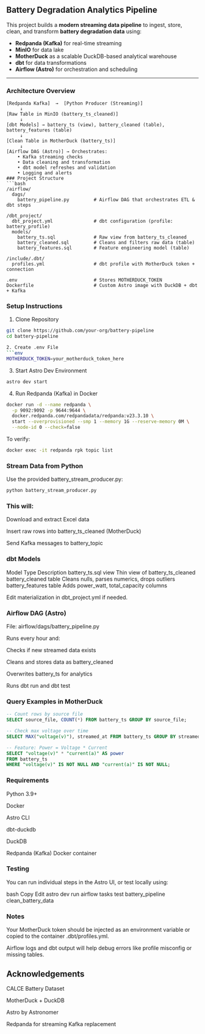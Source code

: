 ## Battery Degradation Analytics Pipeline

This project builds a **modern streaming data pipeline** to ingest, store, clean, and transform **battery degradation data** using:

- **Redpanda (Kafka)** for real-time streaming
- **MinIO** for data lake
- **MotherDuck** as a scalable DuckDB-based analytical warehouse
- **dbt** for data transformations
- **Airflow (Astro)** for orchestration and scheduling

---

###  Architecture Overview

```plaintext
[Redpanda Kafka]  →  [Python Producer (Streaming)]  
     ↓
[Raw Table in MinIO (battery_ts_cleaned)]
     ↓
[dbt Models] → battery_ts (view), battery_cleaned (table), battery_features (table)
     ↓
[Clean Table in MotherDuck (battery_ts)]
     ↓
[Airflow DAG (Astro)] → Orchestrates:
    • Kafka streaming checks
    • Data cleaning and transformation
    • dbt model refreshes and validation
    • Logging and alerts
### Project Structure
```bash
/airflow/
  dags/
    battery_pipeline.py         # Airflow DAG that orchestrates ETL & dbt steps

/dbt_project/
  dbt_project.yml               # dbt configuration (profile: battery_profile)
  models/
    battery_ts.sql              # Raw view from battery_ts_cleaned
    battery_cleaned.sql         # Cleans and filters raw data (table)
    battery_features.sql        # Feature engineering model (table)

/include/.dbt/
  profiles.yml                  # dbt profile with MotherDuck token + connection

.env                            # Stores MOTHERDUCK_TOKEN
Dockerfile                      # Custom Astro image with DuckDB + dbt + Kafka
```

### Setup Instructions
1. Clone Repository
```bash
git clone https://github.com/your-org/battery-pipeline
cd battery-pipeline

2. Create .env File
```env
MOTHERDUCK_TOKEN=your_motherduck_token_here
```

3. Start Astro Dev Environment
```bash
astro dev start
```

4. Run Redpanda (Kafka) in Docker
```bash
docker run -d --name redpanda \
  -p 9092:9092 -p 9644:9644 \
  docker.redpanda.com/redpandadata/redpanda:v23.3.10 \
  start --overprovisioned --smp 1 --memory 1G --reserve-memory 0M \
  --node-id 0 --check=false
```

To verify:

```bash
docker exec -it redpanda rpk topic list
```

### Stream Data from Python
Use the provided battery_stream_producer.py:

```bash
python battery_stream_producer.py
```

### This will:

Download and extract Excel data

Insert raw rows into battery_ts_cleaned (MotherDuck)

Send Kafka messages to battery_topic

### dbt Models
Model	Type	Description
battery_ts.sql	view	Thin view of battery_ts_cleaned
battery_cleaned	table	Cleans nulls, parses numerics, drops outliers
battery_features	table	Adds power_watt, total_capacity columns

Edit materialization in dbt_project.yml if needed.

### Airflow DAG (Astro)
File: airflow/dags/battery_pipeline.py

Runs every hour and:

Checks if new streamed data exists

Cleans and stores data as battery_cleaned

Overwrites battery_ts for analytics

Runs dbt run and dbt test

### Query Examples in MotherDuck
```sql
-- Count rows by source file
SELECT source_file, COUNT(*) FROM battery_ts GROUP BY source_file;

-- Check max voltage over time
SELECT MAX("voltage(v)"), streamed_at FROM battery_ts GROUP BY streamed_at ORDER BY streamed_at DESC;

-- Feature: Power = Voltage * Current
SELECT "voltage(v)" * "current(a)" AS power
FROM battery_ts
WHERE "voltage(v)" IS NOT NULL AND "current(a)" IS NOT NULL;
```

### Requirements
Python 3.9+

Docker

Astro CLI

dbt-duckdb

DuckDB

Redpanda (Kafka) Docker container

### Testing
You can run individual steps in the Astro UI, or test locally using:

bash
Copy
Edit
astro dev run airflow tasks test battery_pipeline clean_battery_data <timestamp>
### Notes
Your MotherDuck token should be injected as an environment variable or copied to the container .dbt/profiles.yml.

Airflow logs and dbt output will help debug errors like profile misconfig or missing tables.

## Acknowledgements
CALCE Battery Dataset

MotherDuck + DuckDB

Astro by Astronomer

Redpanda for streaming Kafka replacement
